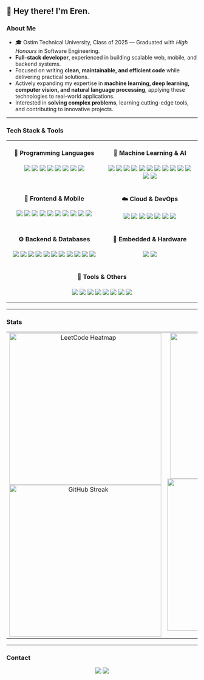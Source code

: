 ## 👋 Hey there! I'm Eren.

### About Me

- 🎓 Ostim Technical University, Class of 2025 — Graduated with _High Honours_ in Software Engineering.
- **Full-stack developer**, experienced in building scalable web, mobile, and backend systems.
- Focused on writing **clean, maintainable, and efficient code** while delivering practical solutions.
- Actively expanding my expertise in **machine learning, deep learning, computer vision, and natural language processing**, applying these technologies to real-world applications.
- Interested in **solving complex problems**, learning cutting-edge tools, and contributing to innovative projects.

---

### Tech Stack & Tools

<table align="center" border="0" cellspacing="0" cellpadding="0" style="border: none; background: transparent; width: 100%;">

<tr>
<td align="center" width="50%" valign="top" style="padding: 0 10px;">
<h4>💬 Programming Languages</h4>
<p>
<img src="https://img.shields.io/badge/JavaScript-F7DF1E">
<img src="https://img.shields.io/badge/TypeScript-3178C6">
<img src="https://img.shields.io/badge/Python-3776AB">
<img src="https://img.shields.io/badge/Java-ED8B00">
<img src="https://img.shields.io/badge/C-00599C">
<img src="https://img.shields.io/badge/C++-00599C">
<img src="https://img.shields.io/badge/C%23-239120">
<img src="https://img.shields.io/badge/Dart-0175C2">
</p>
</td>

<td align="center" width="50%" valign="top" style="padding: 0 10px;">
<h4>🧠 Machine Learning & AI</h4>
<p>
<img src="https://img.shields.io/badge/TensorFlow-FF6F00">
<img src="https://img.shields.io/badge/Keras-D00000">
<img src="https://img.shields.io/badge/PyTorch-EE4C2C">
<img src="https://img.shields.io/badge/Scikit--learn-F7931E">
<img src="https://img.shields.io/badge/Pandas-150458">
<img src="https://img.shields.io/badge/NumPy-013243">
<img src="https://img.shields.io/badge/Matplotlib-11557C">
<img src="https://img.shields.io/badge/Seaborn-4C72B0">
<img src="https://img.shields.io/badge/OpenCV-5C3EE8">
<img src="https://img.shields.io/badge/Hugging%20Face-FFD21E">
<img src="https://img.shields.io/badge/Transformers-FF9900">
<img src="https://img.shields.io/badge/LangChain-2E8B57">
<img src="https://img.shields.io/badge/ChromaDB-4285F4">
</p>
</td>
</tr>

<tr>
<td align="center" width="50%" valign="top" style="padding: 0 10px;">
<h4>🎨 Frontend & Mobile</h4>
<p>
<img src="https://img.shields.io/badge/HTML5-E34F26">
<img src="https://img.shields.io/badge/CSS3-1572B6">
<img src="https://img.shields.io/badge/TailwindCSS-38B2AC">
<img src="https://img.shields.io/badge/React-61DAFB">
<img src="https://img.shields.io/badge/Redux-764ABC">
<img src="https://img.shields.io/badge/Next.js-000000">
<img src="https://img.shields.io/badge/React%20Native-61DAFB">
<img src="https://img.shields.io/badge/Flutter-02569B">
<img src="https://img.shields.io/badge/Figma-F24E1E">
<img src="https://img.shields.io/badge/Photoshop-31A8FF">
</p>
</td>

<td align="center" width="50%" valign="top" style="padding: 0 10px;">
<h4>☁️ Cloud & DevOps</h4>
<p>
<img src="https://img.shields.io/badge/AWS-232F3E">
<img src="https://img.shields.io/badge/Google%20Cloud-4285F4">
<img src="https://img.shields.io/badge/Heroku-430098">
<img src="https://img.shields.io/badge/Netlify-00C7B7">
<img src="https://img.shields.io/badge/Docker-2496ED">
<img src="https://img.shields.io/badge/Kubernetes-326CE5">
<img src="https://img.shields.io/badge/GitHub%20Actions-2088FF">
</p>
</td>
</tr>

<tr>
<td align="center" width="50%" valign="top" style="padding: 0 10px;">
<h4>⚙️ Backend & Databases</h4>
<p>
<img src="https://img.shields.io/badge/Node.js-339933">
<img src="https://img.shields.io/badge/Express-000000">
<img src="https://img.shields.io/badge/Django-092E20">
<img src="https://img.shields.io/badge/FastAPI-009688">
<img src="https://img.shields.io/badge/MongoDB-47A248">
<img src="https://img.shields.io/badge/PostgreSQL-336791">
<img src="https://img.shields.io/badge/MySQL-4479A1">
<img src="https://img.shields.io/badge/SQLite-003B57">
<img src="https://img.shields.io/badge/Supabase-3FCF8E">
<img src="https://img.shields.io/badge/Redis-DC382D">
<img src="https://img.shields.io/badge/ElasticSearch-005571">
</p>
</td>

<td align="center" width="50%" valign="top" style="padding: 0 10px;">
<h4>🔌 Embedded & Hardware</h4>
<p>
<img src="https://img.shields.io/badge/Arduino-00979D">
<img src="https://img.shields.io/badge/ESP32-000000">
</p>
</td>
</tr>

<tr>
<td colspan="2" align="center" style="padding: 0 10px;">
<h4>🧰 Tools & Others</h4>
<p>
<img src="https://img.shields.io/badge/Git-F05032">
<img src="https://img.shields.io/badge/GitHub-181717">
<img src="https://img.shields.io/badge/npm-CB3837">
<img src="https://img.shields.io/badge/PyPI-3775A9">
<img src="https://img.shields.io/badge/Maven-C71A36">
<img src="https://img.shields.io/badge/Webpack-8DD6F9">
<img src="https://img.shields.io/badge/Postman-FF6C37">
<img src="https://img.shields.io/badge/VS%20Code-007ACC">
</p>
</td>
</tr>
</table>

---

### Stats

<table align="center" style="border: none; width: 100%; border-collapse: collapse;">
<tr>
<td valign="top" align="center" width="50%" style="border: none;">
<a>
<img src="https://leetcard.jacoblin.cool/erenisci?theme=dark&font=JetBrains%20Mono&border=0&radius=8&ext=heatmap" alt="LeetCode Heatmap" width="400" />
</a>

<a href="https://git.io/streak-stats">
<img src="https://streak-stats.demolab.com?user=erenisci&theme=dark&hide_border=true" alt="GitHub Streak" width="400" />
</a>

</td>

<td valign="top" align="center" width="50%" style="border: none;">
<a href="https://github.com/ryo-ma/github-profile-trophy">
<img src="https://github-profile-trophy.vercel.app/?username=erenisci&theme=dark_lover&row=2&column=4&no-frame=true&margin-w=10&margin-h=6" alt="GitHub Trophies" width="384"/>
</a>

<a href="https://github.com/anuraghazra/github-readme-stats">
  <img src="https://github-readme-stats.vercel.app/api/top-langs/?username=erenisci&layout=compact&theme=dark&hide_border=true&langs_count=10&card_width=385&hide=Jupyter%20Notebook" alt="Top Languages" width="400" />
</a>

</td>
</tr>
</table>

---

### Contact

<div align="center" style="font-size: 0;">
  <a href="https://www.linkedin.com/in/erenisci/" style="text-decoration:none; border:none;">
    <img src="https://custom-icon-badges.demolab.com/badge/LinkedIn-0A66C2?logo=linkedin-white&logoColor=fff" style="margin: 0 2px; display: inline-block;" />
  </a>
  <a href="mailto:isci.eren@gmail.com" style="text-decoration:none; border:none;">
    <img src="https://img.shields.io/badge/Gmail-D14836?logo=gmail&logoColor=white" style="margin: 0 2px; display: inline-block;" />
  </a>
</div>
